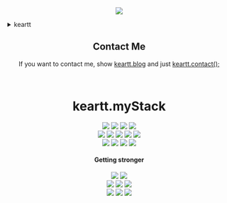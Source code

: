 
<div style="display: flex; align-items: center; justify-content: center;">
  <img src="https://img1.daumcdn.net/thumb/R1280x0/?scode=mtistory2&fname=https%3A%2F%2Fblog.kakaocdn.net%2Fdn%2FkBcVa%2FbtsBq3lN1ga%2FKGKVnsRtWeobvN3lDA1IbK%2Fimg.png" style="max-width: 50%;">

</div>



<p align="center">

<details>
<summary>keartt</summary>
<div markdown="1">

```javascript
var keartt = {
    name: "SungHyunKang",
    email: "shalpha_2@naver.com",
    blog: "https://keartt.tistory.com/",
    myStack: "Scroll down and Show my Stack badge",
    init: async function () {
        await this.beStrong();
    },
    contact: function () {
        // "Scroll down and click on 'keartt.contact();' below."
    },
    beStrong: function () {
        const doSomethingOncePerDay = async function () {
            // study this.myStack;
        };
        const scheduleDailyExecution = async function () {
            const now = new Date();
            const millisecondsUntilNextDay = 24 * 60 * 60 * 1000 - (now - new Date(now).setHours(0, 0, 0, 0));
            await new Promise(resolve => setTimeout(resolve, millisecondsUntilNextDay));
            await doSomethingOncePerDay();
            await scheduleDailyExecution();
        };
        scheduleDailyExecution();
    }
};

```

</div>
</details>


<div align="center">

## Contact Me
If you want to contact me, show [keartt.blog](https://keartt.tistory.com/) and just [keartt.contact();](mailto:shalpha_2@naver.com)

</div>
<br>
<div align="center">

# keartt.myStack

</div>
<div align="center">
<div style="display:flex; flex-direction:column; align-items: center; justify-content: center;">
    <div>
        <img src="https://img.shields.io/badge/Spring-6DB33F?style=for-the-badge&logo=spring&logoColor=white">
        <img src="https://img.shields.io/badge/java-FF7800?style=for-the-badge&logo=java&logoColor=white">
        <img src="https://img.shields.io/badge/Spring Boot-6DB33F?style=for-the-badge&logo=Spring Boot&logoColor=white">
        <img src="https://img.shields.io/badge/nodejs-339933?style=for-the-badge&logo=node.js&logoColor=white"> 
    </div>
    <div>
        <img src="https://img.shields.io/badge/html5-E34F26?style=for-the-badge&logo=html5&logoColor=white"> 
        <img src="https://img.shields.io/badge/css-1572B6?style=for-the-badge&logo=css3&logoColor=white"> 
        <img src="https://img.shields.io/badge/js-F7DF1E?style=for-the-badge&logo=javascript&logoColor=black"> 
        <img src="https://img.shields.io/badge/jquery-0769AD?style=for-the-badge&logo=jquery">
        <img src="https://img.shields.io/badge/Openlayers-1F6B75?style=for-the-badge&logo=Openlayers">
    </div>
    <div>
        <img src="https://img.shields.io/badge/PostgreSQL-4169E1?style=for-the-badge&logo=postgresql&logoColor=white">
        <img src="https://img.shields.io/badge/linux-FCC624?style=for-the-badge&logo=linux&logoColor=black"> 
        <img src="https://img.shields.io/badge/apache tomcat-F8DC75?style=for-the-badge&logo=apachetomcat&logoColor=black">
        <img src="https://img.shields.io/badge/Amazon AWS-232F3E?style=for-the-badge&logo=amazon aws&logoColor=white"> 
    </div>
</div>
</div>
<div align="center">

#### Getting stronger

</div>
<div align="center">
<div style="display:flex; flex-direction:column; align-items: center; justify-content: center;">
  <div>
        <img src="https://img.shields.io/badge/three.js-000000?style=for-the-badge&logo=three.js&logoColor=white"> 
        <img src="https://img.shields.io/badge/Cesium-6CADDF?style=for-the-badge&logo=Cesium&logoColor=white"> 
  </div>
    <div> 
        <img src="https://img.shields.io/badge/react-61DAFB?style=for-the-badge&logo=react&logoColor=white"> 
        <img src="https://img.shields.io/badge/typescript-3178C6?style=for-the-badge&logo=typescript&logoColor=white"> 
        <img src="https://img.shields.io/badge/next.js-000000?style=for-the-badge&logo=next.js&logoColor=white"> 
    </div>
    <div>
        <img src="https://img.shields.io/badge/kotiln-7F52FF?style=for-the-badge&logo=kotlin&logoColor=white"> 
        <img src="https://img.shields.io/badge/docker-2496ED?style=for-the-badge&logo=docker&logoColor=white"> 
        <img src="https://img.shields.io/badge/mongodb-47A248?style=for-the-badge&logo=mongodb&logoColor=white">
    </div>
   <br>
</div>
</div>
